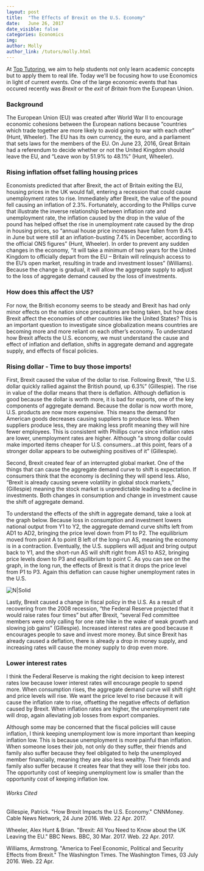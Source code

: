 ```yaml
---
layout: post
title:  "The Effects of Brexit on the U.S. Economy"
date:   June 26, 2017
date_visible: false
categories: Economics
img: 
author: Molly
author_link: /tutors/molly.html
---
```


At [Top Tutoring](https://toptutoring.com), we aim to help students not only learn academic concepts but to apply them to real life. Today we'll be focusing how to use Economics in light of current events. One of the large economic events that has occured recently was _Brexit_ or the _exit_ of _Britain_ from the European Union.
<!--more-->

### Background

The European Union (EU) was created after World War II to encourage economic cohesions between the European nations because “countries which trade together are more likely to avoid going to war with each other” (Hunt, Wheeler). The EU has its own currency, the euro, and a parliament that sets laws for the members of the EU. On June 23, 2016, Great Britain had a referendum to decide whether or not the United Kingdom should leave the EU, and “Leave won by 51.9% to 48.1%” (Hunt, Wheeler).

### Rising inflation offset falling housing prices
Economists predicted that after Brexit, the act of Britain exiting the EU, housing prices in the UK would fall, entering a recession that could cause unemployment rates to rise. Immediately after Brexit, the value of the pound fell causing an inflation of 2.3%. Fortunately, according to the Phillips curve that illustrate the inverse relationship between inflation rate and unemployment rate, the inflation caused by the drop in the value of the pound has helped offset the rise in unemployment rate caused by the drop in housing prices, so “annual house price increases have fallen from 9.4% in June but were still at an inflation-busting 7.4% in December, according to the official ONS figures” (Hunt, Wheeler). In order to prevent any sudden changes in the economy, “it will take a minimum of two years for the United Kingdom to officially depart from the EU – Britain will relinquish access to the EU’s open market, resulting in trade and investment losses” (Williams). Because the change is gradual, it will allow the aggregate supply to adjust to the loss of aggregate demand caused by the loss of investments.

### How does this affect the US?
For now, the British economy seems to be steady and Brexit has had only minor effects on the nation since precautions are being taken, but how does Brexit affect the economies of other countries like the United States? This is an important question to investigate since globalization means countries are becoming more and more reliant on each other’s economy. To understand how Brexit affects the U.S. economy, we must understand the cause and effect of inflation and deflation, shifts in aggregate demand and aggregate supply, and effects of fiscal policies.

### Rising dollar - Time to buy those imports!
First, Brexit caused the value of the dollar to rise. Following Brexit, “the U.S. dollar quickly rallied against the British pound, up 6.3%” (Gillespie). The rise in value of the dollar means that there is deflation. Although deflation is good because the dollar is worth more, it is bad for exports, one of the key components of aggregate demand. Because the dollar is now worth more, U.S. products are now more expensive. This means the demand for American goods decreases causing suppliers to produce less. When suppliers produce less, they are making less profit meaning they will hire fewer employees. This is consistent with Phillips curve since inflation rates are lower, unemployment rates are higher. Although “a strong dollar could make imported items cheaper for U.S. consumers…at this point, fears of a stronger dollar appears to be outweighing positives of it” (Gillespie).

Second, Brexit created fear of an interrupted global market. One of the things that can cause the aggregate demand curve to shift is expectation. If consumers think that the economy is declining they will spend less. Also, “Brexit is already causing severe volatility in global stock markets,” (Gillespie) meaning the stock market is unpredictable leading to a decline in investments. Both changes in consumption and change in investment cause the shift of aggregate demand.

To understand the effects of the shift in aggregate demand, take a look at the graph below. Because loss in consumption and investment lowers national output from Y1 to Y2, the aggregate demand curve shifts left from AD1 to AD2, bringing the price level down from P1 to P2. The equilibrium moved from point A to point B left of the long-run AS, meaning the economy is in a contraction. Eventually, the U.S. suppliers will adjust and bring output back to Y1, and the short-run AS will shift right from AS1 to AS2, bringing price levels down to P3 and equilibrium to point C. As you can see on the graph, in the long run, the effects of Brexit is that it drops the price level from P1 to P3. Again this deflation can cause higher unemployment rates in the U.S.

![N|Solid](https://photos-3.dropbox.com/t/2/AABvyb9qkocfmy7jQYO8tBkylXvdtHOG_Vn9KPg6cFA6yA/12/639086433/png/32x32/1/_/1/2/brexitgraph.png/ELOV35cFGOcBIAcoBw/OHPtMojOZK8mAbM4sgsz760KRVJPN74Y-A8nDaE9Fn4?size=2048x1536&size_mode=3)

Lastly, Brexit caused a change in fiscal policy in the U.S. As a result of recovering from the 2008 recession, “the Federal Reserve projected that it would raise rates four times” but after Brexit, “several Fed committee members were only calling for one rate hike in the wake of weak growth and slowing job gains” (Gillespie). Increased interest rates are good because it encourages people to save and invest more money. But since Brexit has already caused a deflation, there is already a drop in money supply, and increasing rates will cause the money supply to drop even more.

### Lower interest rates
I think the Federal Reserve is making the right decision to keep interest rates low because lower interest rates will encourage people to spend more. When consumption rises, the aggregate demand curve will shift right and price levels will rise. We want the price level to rise because it will cause the inflation rate to rise, offsetting the negative effects of deflation caused by Brexit. When inflation rates are higher, the unemployment rate will drop, again alleviating job losses from export companies.

Although some may be concerned that the fiscal policies will cause inflation, I think keeping unemployment low is more important than keeping inflation low. This is because unemployment is more painful than inflation. When someone loses their job, not only do they suffer, their friends and family also suffer because they feel obligated to help the unemployed member financially, meaning they are also less wealthy. Their friends and family also suffer because it creates fear that they will lose their jobs too. The opportunity cost of keeping unemployment low is smaller than the opportunity cost of keeping inflation low.


###### Works Cited
Gillespie, Patrick. "How Brexit Impacts the U.S. Economy." CNNMoney. Cable News  Network, 24 June 2016. Web. 22 Apr. 2017.

Wheeler, Alex Hunt & Brian. "Brexit: All You Need to Know about the UK Leaving the EU." BBC News. BBC, 30 Mar. 2017. Web. 22 Apr. 2017.

Williams, Armstrong. "America to Feel Economic, Political and Security Effects from Brexit." The Washington Times. The Washington Times, 03 July 2016. Web. 22 Apr.
